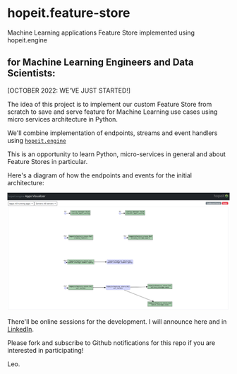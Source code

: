 # hopeit.feature-store

Machine Learning applications Feature Store implemented using hopeit.engine


## for Machine Learning Engineers and Data Scientists:

[OCTOBER 2022: WE'VE JUST STARTED!]

The idea of this project is to implement our custom Feature Store
from scratch to save and serve feature for Machine Learning use cases
using micro services architecture in Python.

We'll combine implementation of endpoints, streams and event handlers
using [`hopeit.engine`](https://github.com/hopeit-git/hopeit.engine)

This is an opportunity to learn Python, micro-services in general
and about Feature Stores in particular.

Here's a diagram of how the endpoints and events for the initial architecture:

![Diagram](docs/img/apps-visualizer.png)

There'll be online sessions for the development. I will announce here and in [LinkedIn](https://www.linkedin.com/in/leosmerling/).

Please fork and subscribe to Github notifications for this repo if you are interested in participating!

Leo.
